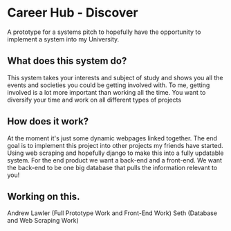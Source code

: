 # Career Hub - Discover

A prototype for a systems pitch to hopefully have the opportunity to implement a system into my University. 

## What does this system do?

This system takes your interests and subject of study and shows you all the events and societies you could be getting involved with. To me, getting involved is a lot more important than working all the time. You want to diversify your time and work on all different types of projects

## How does it work?

At the moment it's just some dynamic webpages linked together. The end goal is to implement this project into other projects my friends have started. Using web scraping and hopefully django to make this into a fully updatable system. For the end product we want a back-end and a front-end. We want the back-end to be one big database that pulls the information relevant to you!

## Working on this.

Andrew Lawler (Full Prototype Work and Front-End Work)
Seth (Database and Web Scraping Work)